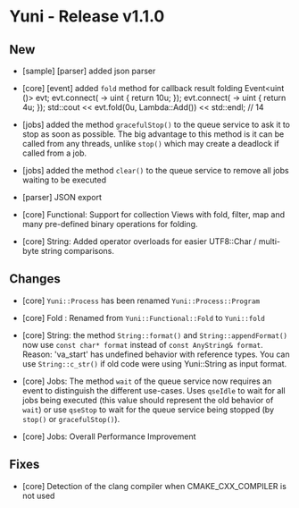 Yuni - Release v1.1.0
=====================


New
---

 * [sample] [parser] added json parser

 * [core] [event] added `fold` method for callback result folding
		Event<uint ()> evt;
		evt.connect([]() -> uint { return 10u; });
		evt.connect([]() -> uint { return 4u; });
		std::cout << evt.fold(0u, Lambda::Add<uint>()) << std::endl; // 14

 * [jobs] added the method `gracefulStop()` to the queue service to ask
   it to stop as soon as possible. The big advantage to this method is it
   can be called from any threads, unlike `stop()` which may create a
   deadlock if called from a job.

 * [jobs] added the method `clear()` to the queue service to remove all jobs
   waiting to be executed

 * [parser] JSON export

 * [core] Functional: Support for collection Views with fold, filter, map
   and many pre-defined binary operations for folding.

 * [core] String: Added operator overloads for easier UTF8::Char / multi-byte
   string comparisons.



Changes
-------

 * [core] `Yuni::Process` has been renamed `Yuni::Process::Program`
 * [core] Fold : Renamed from `Yuni::Functional::Fold` to `Yuni::fold`

 * [core] String: the method `String::format()` and `String::appendFormat()`
   now use `const char* format` instead of `const AnyString& format`.
   Reason: 'va_start' has undefined behavior with reference types. You
   can use `String::c_str()` if old code were using Yuni::String as input format.

 * [core] Jobs: The method `wait` of the queue service now requires an event
   to distinguish the different use-cases. Uses `qseIdle` to wait for all jobs
   being executed (this value should represent the old behavior of `wait`)
   or use `qseStop` to wait for the queue service being stopped (by
   `stop()` or `gracefulStop()`).

 * [core] Jobs: Overall Performance Improvement



Fixes
-----

 * [core] Detection of the clang compiler when CMAKE_CXX_COMPILER is not used


